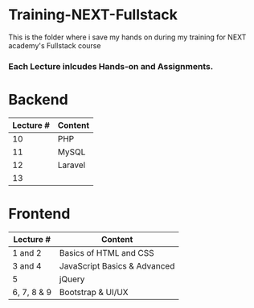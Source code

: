 # Training-NEXT-Fullstack
This is the folder where i save my hands on during my training for NEXT academy's Fullstack course
### Each Lecture inlcudes Hands-on and Assignments.

# Backend
Lecture #     | Content
------------- | -------------
10  | PHP
11 | MySQL
12  | Laravel 
13 | 

# Frontend 

Lecture #     | Content    
------------- | ------------- 	
1 and 2  | Basics of HTML and CSS 			
3 and 4  | JavaScript Basics & Advanced 
5           | jQuery 				
6, 7, 8 & 9 | Bootstrap & UI/UX 
